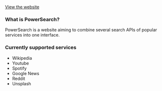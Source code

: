 [View the website](https://powersearch.vercel.app/)

### What is PowerSearch?
PowerSearch is a website aiming to combine several search APIs of popular services into one interface.

### Currently supported services
- Wikipedia
- Youtube
- Spotify
- Google News
- Reddit
- Unsplash
